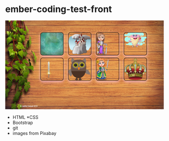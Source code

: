 # ember-coding-test-front

![game page](gamepage.png)

 
* HTML
*CSS
* Bootstrap
* git
* images from Pixabay 
 


